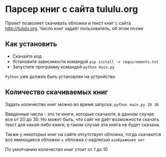 # Парсер книг с сайта tululu.org

Проект позволяет скачивать обложки и текст книг с сайта http://tululu.org. Число книг задаёт пользователь, об этом позже

## Как установить
- Скачайте код
- Установите зависимости командой `pip install -r requirements.txt`
- Запустите программу командой `python main.py`

`Python` уже должен быть установлен на устройство

## Количество скачиваемых книг

Задать количество книг можно во время запуска:
`python main.py 20 30`

Введенные числа - это те книги, которые скачаютя, в данном случае все от 20 до 30. Но может быть, что сайт не даёт возможности скачать текст для какой-либо книги, в таком случае эта книга не будет скачана.

Также у некоторых книг на сайте отсутствует обложка, тогда скачаются все имеющиеся обложки + обложка с надписью `изображения нет` 

По умолчанию количество книг стоит от 1 до 10
